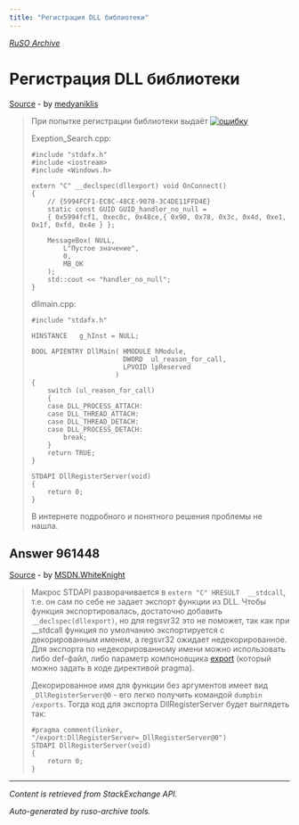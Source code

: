 ```yaml
---
title: "Регистрация DLL библиотеки"
---
```

<p><i><a href="https://github.com/MSDN-WhiteKnight/ruso-archive/">RuSO Archive</a></i></p>
<h1>Регистрация DLL библиотеки</h1>
<p><a href="https://ru.stackoverflow.com/questions/959097/%d0%a0%d0%b5%d0%b3%d0%b8%d1%81%d1%82%d1%80%d0%b0%d1%86%d0%b8%d1%8f-dll-%d0%b1%d0%b8%d0%b1%d0%bb%d0%b8%d0%be%d1%82%d0%b5%d0%ba%d0%b8">Source</a> - by <a href="https://ru.stackoverflow.com/users/281613/medyaniklis">medyaniklis</a></p>
<blockquote>
<p>При попытке регистрации библиотеки выдаёт <a href="https://i.stack.imgur.com/2s0sI.png" rel="nofollow noreferrer"><img src="https://i.stack.imgur.com/2s0sI.png" alt="ошибку"></a></p>

<p>Exeption_Search.cpp:</p>

<pre><code>#include "stdafx.h"
#include &lt;iostream&gt;
#include &lt;Windows.h&gt;

extern "C" __declspec(dllexport) void OnConnect()
{
    // {5994FCF1-EC8C-48CE-9078-3C4DE11FFD4E}
    static const GUID GUID_handler_no_null =
    { 0x5994fcf1, 0xec8c, 0x48ce,{ 0x90, 0x78, 0x3c, 0x4d, 0xe1, 0x1f, 0xfd, 0x4e } };

    MessageBox( NULL,
        L"Пустое значение", 
        0, 
        MB_OK
    );
    std::cout &lt;&lt; "handler_no_null";
}
</code></pre>

<p>dllmain.cpp:</p>

<pre><code>#include "stdafx.h"

HINSTANCE   g_hInst = NULL;

BOOL APIENTRY DllMain( HMODULE hModule,
                       DWORD  ul_reason_for_call,
                       LPVOID lpReserved
                     )
{
    switch (ul_reason_for_call)
    {
    case DLL_PROCESS_ATTACH:
    case DLL_THREAD_ATTACH:
    case DLL_THREAD_DETACH:
    case DLL_PROCESS_DETACH:
        break;
    }
    return TRUE;
}

STDAPI DllRegisterServer(void)
{
    return 0;
}
</code></pre>

<p>В интернете подробного и понятного решения проблемы не нашла.</p>

</blockquote>
<h2>Answer 961448</h2>
<p><a href="https://ru.stackoverflow.com/a/961448/">Source</a> - by <a href="https://ru.stackoverflow.com/users/240512/msdn-whiteknight">MSDN.WhiteKnight</a></p>
<blockquote>
<p>Макрос STDAPI разворачивается в <code>extern "C" HRESULT  __stdcall</code>, т.е. он сам по себе не задает экспорт функции из DLL. Чтобы функция экспортировалась, достаточно добавить <code>__declspec(dllexport)</code>, но для regsvr32 это не поможет, так как при __stdcall функция по умолчанию экспортируется с декорированным именем, а regsvr32 ожидает недекорированное. Для экспорта по недекорированному имени можно использовать либо def-файл, либо параметр компоновщика <a href="https://docs.microsoft.com/en-us/cpp/build/reference/export-exports-a-function?view=vs-2017" rel="nofollow noreferrer">export</a> (который можно задать в коде директивой pragma).</p>

<p>Декорированное имя для функции без аргументов имеет вид <code>_DllRegisterServer@0</code> - его легко получить командой <code>dumpbin /exports</code>. Тогда код для экспорта DllRegisterServer будет выглядеть так:</p>

<pre><code>#pragma comment(linker, "/export:DllRegisterServer=_DllRegisterServer@0")
STDAPI DllRegisterServer(void)
{
    return 0;
}
</code></pre>

</blockquote>
<hr/>
<p><i>Content is retrieved from StackExchange API. </i></p>
<p><i>Auto-generated by ruso-archive tools. </i></p>
